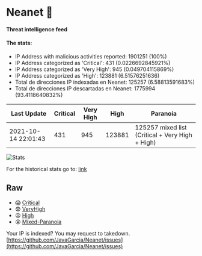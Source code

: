 # Neanet :hocho:
#### Threat intelligence feed
#### The stats:

- IP Address with malicious activities reported: 1901251 (100%)
- IP Address categorized as 'Critical':  431 (0.0226692845921%)
- IP Address categorized as 'Very High':  945 (0.049704115869%)
- IP Address categorized as 'High':  123881 (6.51576251636)
- Total de direcciones IP indexadas en Neanet:  125257 (6.58813591683%)
- Total de direcciones IP descartadas en Neanet:  1775994 (93.4118640832%)

| Last Update | Critical | Very High | High | Paranoia |
| --- | --- | --- | --- | --- |
| 2021-10-14 22:01:43 | 431 | 945 | 123881 | 125257 mixed list (Critical + Very High + High)|

![Stats](https://docs.google.com/spreadsheets/d/e/2PACX-1vSnaNMIXVabIpDJjufMlzH7poXnshF3mgd8Is1g9ytUEzVsP5my4Trn8f-xkoLLQ38xpL3HtmUexLo6/pubchart?oid=501124687&format=image)

For the historical stats go to: [link](/stats.csv)
## Raw
- :scream: [Critical](https://raw.githubusercontent.com/JavaGarcia/Neanet/master/blacklists/neanet_critical.txt)
- :fearful: [VeryHigh](https://raw.githubusercontent.com/JavaGarcia/Neanet/master/blacklists/neanet_veryHigh.txtt)
- :frowning: [High](https://raw.githubusercontent.com/JavaGarcia/Neanet/master/blacklists/neanet_high.txt)
- :dizzy_face: [Mixed-Paranoia](https://raw.githubusercontent.com/JavaGarcia/Neanet/master/blacklists/neanet_all.txt)


Your IP is indexed? You may request to takedown. [https://github.com/JavaGarcia/Neanet/issues](https://github.com/JavaGarcia/Neanet/issues)





















































































































































































































































































































































































































































































































































































































































































































































































































































































































































































































































































































































































































































































































































































































































































































































































































































































































































































































































































































































































































































































































































































































































































































































































































































































































































































































































































































































































































































































































































































































































































































































































































































































































































































































































































































































































































































































































































































































































































































































































































































































































































































































































































































































































































































































































































































































































































































































































































































































































































































































































































































































































































































































































































































































































































































































































































































































































































































































































































































































































































































































































































































































































































































































































































































































































































































































































































































































































































































































































































































































































































































































































































































































































































































































































































































































































































































































































































































































































































































































































































































































































































































































































































































































































































































































































































































































































































































































































































































































































































































































































































































































































































































































































































































































































































































































































































































































